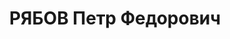 ---
title: РЯБОВ Петр Федорович
description: "Род. в 1901, Свердловская обл., г. Надеждинск, русский. Проживал: г.\
  \ Свердловск. Прокуратура Свердловской области, начальник следственного отдела.\
  \ \n  Арестован 12.08.1937. Приговор: 13.01.1938 – ВМН. Расстрелян 13.01.1938"
---